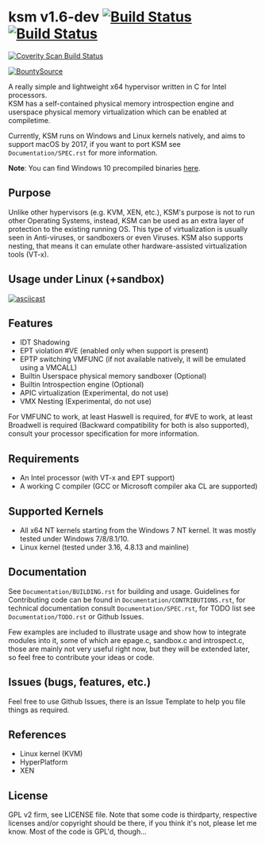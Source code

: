 # ksm v1.6-dev [![Build Status](https://travis-ci.org/asamy/ksm.svg?branch=master)](https://travis-ci.org/asamy/ksm) [![Build Status](https://ci.appveyor.com/api/projects/status/nb7u22qxjabauex5?svg=true)](https://ci.appveyor.com/project/asamy/ksm)

<a href="https://scan.coverity.com/projects/asamy-ksm">
	<img alt="Coverity Scan Build Status"
		src="https://scan.coverity.com/projects/10823/badge.svg"/>
</a>


[![BountySource](https://www.bountysource.com/badge/team?team_id=189129&style=raised)](https://www.bountysource.com/teams/ksm?utm_source=ksm&utm_medium=shield&utm_campaign=raised)  

A really simple and lightweight x64 hypervisor written in C for Intel processors.  
KSM has a self-contained physical memory introspection engine and userspace physical
memory virtualization which can be enabled at compiletime.

Currently, KSM runs on Windows and Linux kernels natively, and aims to support
macOS by 2017, if you want to port KSM see `Documentation/SPEC.rst` for more information.

**Note**: You can find Windows 10 precompiled binaries [here](https://ci.appveyor.com/project/asamy/ksm).  

## Purpose

Unlike other hypervisors (e.g. KVM, XEN, etc.), KSM's purpose is not to run
other Operating Systems, instead, KSM can be used as an extra layer of
protection to the existing running OS.  This type of virtualization is usually
seen in Anti-viruses, or sandboxers or even Viruses.  KSM also supports
nesting, that means it can emulate other hardware-assisted virtualization tools
(VT-x).

## Usage under Linux (+sandbox)

[![asciicast](https://asciinema.org/a/10cu6v7c6l0j4532cww8tq1a1.png)](https://asciinema.org/a/10cu6v7c6l0j4532cww8tq1a1)

## Features

- IDT Shadowing
- EPT violation #VE (enabled only when support is present)
- EPTP switching VMFUNC (if not available natively, it will be emulated using a VMCALL)
- Builtin Userspace physical memory sandboxer (Optional)
- Builtin Introspection engine (Optional)
- APIC virtualization (Experimental, do not use)
- VMX Nesting (Experimental, do not use)

For VMFUNC to work, at least Haswell is required, for #VE to work, at least
Broadwell is required (Backward compatibility for both is also supported),
consult your processor specification for more information.

## Requirements

- An Intel processor (with VT-x and EPT support)
- A working C compiler (GCC or Microsoft compiler aka CL are supported)

## Supported Kernels

- All x64 NT kernels starting from the Windows 7 NT kernel.  It was mostly tested under Windows 7/8/8.1/10.
- Linux kernel (tested under 3.16, 4.8.13 and mainline)

## Documentation

See `Documentation/BUILDING.rst` for building and usage. Guidelines for Contributing code can be found in
`Documentation/CONTRIBUTIONS.rst`, for technical documentation consult
`Documentation/SPEC.rst`, for TODO list see `Documentation/TODO.rst` or Github
Issues.

Few examples are included to illustrate usage and show how to integrate modules
into it, some of which are epage.c, sandbox.c and introspect.c, those are mainly not
very useful right now, but they will be extended later, so feel free to
contribute your ideas or code.  

## Issues (bugs, features, etc.)

Feel free to use Github Issues, there is an Issue Template to help you file
things as required.

## References

- Linux kernel (KVM)
- HyperPlatform
- XEN

## License

GPL v2 firm, see LICENSE file.  Note that some code is thirdparty, respective
licenses and/or copyright should be there, if you think it's not, please let me
know.  Most of the code is GPL'd, though...

